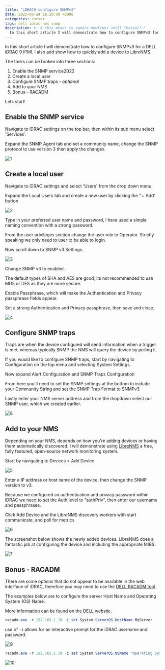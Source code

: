 ```yaml
---
title: "iDRAC9 configure SNMPv3"
date: 2023-06-24 16:20:00 +0000
categories: server
tags: dell idrac nms snmp 
description: >- # this means to ignore newlines until "baseurl:"
  In this short article I will demonstrate how to configure SNMPv3 for a DELL iDRAC 9 IPMI. I also add show how to quickly add a device to LibreNMS.
---
```


In this short article I will demonstrate how to configure SNMPv3 for a DELL iDRAC 9 IPMI. I also add show how to quickly add a device to LibreNMS.

The tasks can be broken into three sections:

1. Enable the SNMP service2023
2. Create a local user
3. Configure SNMP traps *- optional*
4. Add to your NMS
5. Bonus - RACADM

Lets start!

## Enable the SNMP service

Navigate to iDRAC settings on the top bar, then within its sub menu select 'Services'.

Expand the SNMP Agent tab and set a community name, change the SNMP protocol to use version 3 then apply the changes.

![1](/assets/images/posts/idrac9-snmp-1.png)

## Create a local user

Navigate to iDRAC settings and select 'Users' from the drop down menu.

Expand the Local Users tab and create a new user by clicking the ''+ Add' button.

![2](/assets/images/posts/idrac9-snmp-2.png)

Type in your preferred user name and password, I have used a simple naming convention with a strong password.

From the user privileges section change the user role to Operator. Strictly speaking we only need to user to be able to login.

Now scroll down to SNMP v3 Settings.

![3](/assets/images/posts/idrac9-snmp-3.png)

Change SNMP v3 to enabled.

The default types of SHA and AES are good, its not recommended to use MD5 or DES as they are more secure.

Enable Passphrase, which will make the Authentication and Privacy passphrase fields appear.

Set a strong Authentication and Privacy passphrase, then save and close.

![4](/assets/images/posts/idrac9-snmp-4.png)

## Configure SNMP traps

Traps are when the device configured will send information when a trigger is met, whereas typically SNMP the NMS will query the device by polling it.

If you would like to configure SNMP traps, start by navigating to Configuration on the top menu and selecting System Settings.

Now expand Alert Configuration and SNMP Traps Configuration

From here you'll need to set the SNMP settings at the bottom to include your Community String and set the SNMP Trap Format to SNMPv3

Lastly enter your NMS server address and from the dropdown select our SNMP user, which we created earlier.

![8](/assets/images/posts/idrac9-snmp-8.png)

## Add to your NMS

Depending on your NMS, depends on how you're adding devices or having them automatically discovered. I will demonstrate using [LibreNMS](https://www.librenms.org/) a free, fully featured, open-source network monitoring system.

Start by navigating to Devices > Add Device

![5](/assets/images/posts/idrac9-snmp-5.png)

Enter a IP address or host name of the device, then change the SNMP version to v3.

Because we configured an authentication and privacy password within iDRAC we need to set the Auth level to "authPriv", then enter our username and passphrases.

Click Add Device and the LibreNMS discovery workers with start communicate, and poll for metrics.

![6](/assets/images/posts/idrac9-snmp-6.png)

The screenshot below shows the newly added devices. LibreNMS does a fantastic job at configuring the device and including the appropriate MIBS.

![7](/assets/images/posts/idrac9-snmp-7.png)

## Bonus - RACADM

There are some options that do not appear to be available in the web interface of iDRAC, therefore you may need to use the [DELL RACADM tool](https://www.dell.com/support/home/en-uk/drivers/driversdetails?driverid=9dd9y).

The examples below are to configure the server Host Name and Operating System (OS) Name.

More information can be found on the [DELL website](https://www.dell.com/support/kbdoc/en-uk/000141693/dell-poweredge-how-do-i-change-the-system-host-name-on-the-idrac).

```powershell
racadm.exe -r 192.168.1.10 -i set System.ServerOS.HostName MyServer
```

use of `-i` allows for an interactive prompt for the iDRAC username and password.

![9](/assets/images/posts/idrac9-snmp-9.png)

```powershell
racadm.exe -r 192.168.1.10 -i set System.ServerOS.OSName "Operating System name"
```

![10](/assets/images/posts/idrac9-snmp-10.png)
